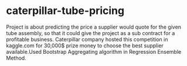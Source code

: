 # caterpillar-tube-pricing
Project is about predicting the price a supplier would quote for the given tube assembly, so that it could give the project as a sub contract for a profitable business. Caterpillar company hosted this competition in kaggle.com for 30,000$ prize money to choose the best supplier available.Used Bootstrap Aggregating algorithm in Regression Ensemble Method.
